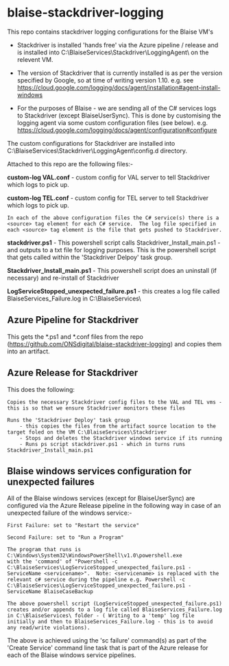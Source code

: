 # blaise-stackdriver-logging

This repo contains stackdriver logging configurations for the Blaise VM's

- Stackdriver is installed 'hands free' via the Azure pipeline / release and is installed into C:\BlaiseServices\Stackdriver\LoggingAgent\ on the relevent VM.

- The version of Stackdriver that is currently installed is as per the version specified by Google, so at time of writing version 1.10.  e.g. see https://cloud.google.com/logging/docs/agent/installation#agent-install-windows

- For the purposes of Blaise - we are sending all of the C# services logs to Stackdriver (except BlaiseUserSync).
This is done by customising the logging agent via some custom configuration files (see below). e.g. https://cloud.google.com/logging/docs/agent/configuration#configure

The custom configurations for Stackdriver are installed into C:\BlaiseServices\Stackdriver\LoggingAgent\config.d directory. 

Attached to this repo are the following files:-

   **custom-log VAL.conf** - custom config for VAL server to tell Stackdriver which logs to pick up.
   
   **custom-log TEL.conf** - custom config for TEL server to tell Stackdriver which logs to pick up.

    In each of the above configuration files the C# service(s) there is a <source> tag element for each C# service.  The log file specified in each <source> tag element is the file that gets pushed to Stackdriver. 

   **stackdriver.ps1** - This powershell script calls Stackdriver_Install_main.ps1 - and outputs to a txt file for logging purposes. This is the powershell script that gets called within the 'Stackdriver Delpoy' task group.

   **Stackdriver_Install_main.ps1** - This powershell script does an uninstall (if necessary) and re-install of Stackdriver
    
   **LogServiceStopped_unexpected_failure.ps1** - this creates a log file called BlaiseServices_Failure.log in C:\BlaiseServices\


## Azure Pipeline for Stackdriver

This gets the *.ps1 and *.conf files from the repo (https://github.com/ONSdigital/blaise-stackdriver-logging) and copies them into an artifact.

## Azure Release for Stackdriver

This does the following:
    
    Copies the necessary Stackdriver config files to the VAL and TEL vms - this is so that we ensure Stackdriver monitors these files
    
    Runs the 'Stackdriver Deploy' task group 
        - this copies the files from the artifact source location to the target foled on the VM C:\BlaiseServices\Stackdriver
        - Stops and deletes the Stackdriver windows service if its running
        - Runs ps script stackdriver.ps1 - which in turns runs Stackdriver_Install_main.ps1
    
## Blaise windows services configuration for unexpected failures

All of the Blaise windows services (except for BlaiseUserSync) are configured via the Azure Release pipeline in the following way in case of an unexpected failure of the windows service:-

    First Failure: set to "Restart the service"

    Second Failure: set to "Run a Program"

    The program that runs is C:\Windows\System32\WindowsPowerShell\v1.0\powershell.exe
    with the 'command' of "Powershell -c C:\BlaiseServices\LogServiceStopped_unexpected_failure.ps1 -ServiceName <servicename>".  Note: <servicename> is replaced with the relevant c# service during the pipeline e.g. Powershell -c    C:\BlaiseServices\LogServiceStopped_unexpected_failure.ps1 -ServiceName BlaiseCaseBackup

    The above powershell script (LogServiceStopped_unexpected_failure.ps1) creates and/or appends to a log file called BlaiseServices_Failure.log in C:\BlaiseServices\ folder - ( Writing to a 'temp' log file initially and then to BlaiseServices_Failure.log - this is to avoid any read/write violations).

The above is achieved using the 'sc failure' command(s) as part of the 'Create Service' command line task that is part of the Azure release for each of the Blaise windows service pipelines.
